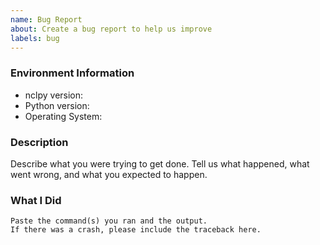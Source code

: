 ```yaml
---
name: Bug Report
about: Create a bug report to help us improve
labels: bug
---
```


<!-- Please search existing issues to avoid creating duplicates. -->

### Environment Information

-   nclpy version:
-   Python version:
-   Operating System:

### Description

Describe what you were trying to get done.
Tell us what happened, what went wrong, and what you expected to happen.

### What I Did

```
Paste the command(s) you ran and the output.
If there was a crash, please include the traceback here.
```
